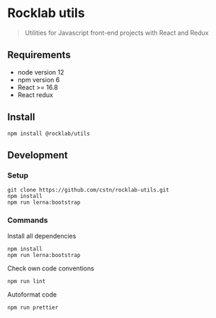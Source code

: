 # Rocklab utils

> Utilities for Javascript front-end projects with React and Redux

## Requirements

* node version 12
* npm version 6
* React >= 16.8
* React redux

## Install

```shell script
npm install @rocklab/utils
```

## Development

### Setup

```shell script
git clone https://github.com/cstn/rocklab-utils.git
npm install
npm run lerna:bootstrap
````

### Commands

Install all dependencies

```shell script
npm install
npm run lerna:bootstrap
```

Check own code conventions

```shell script
npm run lint
````

Autoformat code

```shell script
npm run prettier
```
